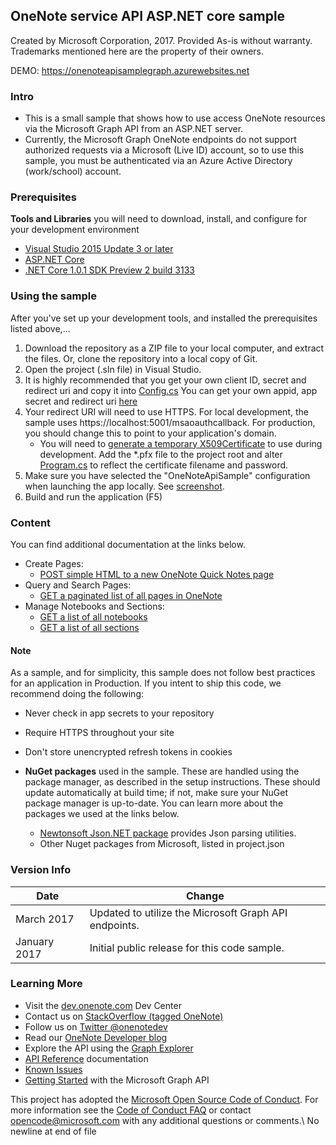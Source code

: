 OneNote service API ASP.NET core sample
---------------------------------------

Created by Microsoft Corporation, 2017. Provided As-is without warranty. Trademarks mentioned here are the property of their owners.

DEMO: https://onenoteapisamplegraph.azurewebsites.net

### Intro

-	This is a small sample that shows how to use access OneNote resources via the Microsoft Graph API from an ASP.NET server.
-	Currently, the Microsoft Graph OneNote endpoints do not support authorized requests via a Microsoft (Live ID) account, so to use this sample, you must be authenticated via an Azure Active Directory (work/school) account.

### Prerequisites

**Tools and Libraries** you will need to download, install, and configure for your development environment
* [Visual Studio 2015 Update 3 or later](http://www.visualstudio.com/en-us/downloads)
* [ASP.NET Core](https://www.asp.net/core)
* [.NET Core 1.0.1 SDK Preview 2 build 3133](https://github.com/dotnet/core/blob/master/release-notes/download-archives/1.0.1-preview2-download.md)

### Using the sample

After you've set up your development tools, and installed the prerequisites listed above,...

1.	Download the repository as a ZIP file to your local computer, and extract the files. Or, clone the repository into a local copy of Git.
2.	Open the project (.sln file) in Visual Studio.
3.	It is highly recommended that you get your own client ID, secret and redirect uri and copy it into [Config.cs](https://github.com/OneNoteDev/OneNoteApiSampleAspNetCore/blob/master/src/OneNoteApiSample/Config.cs#L9) You can get your own appid, app secret and redirect uri [here](http://developer.microsoft.com/en-us/graph/docs/authorization/auth_register_app_v2)
4.	Your redirect URI will need to use HTTPS. For local development, the sample uses https://localhost:5001/msaoauthcallback. For production, you should change this to point to your application's domain.
	-	You will need to [generate a temporary X509Certificate](https://msdn.microsoft.com/en-us/library/ms733813(v=vs.110).aspx) to use during development. Add the \*.pfx file to the project root and alter [Program.cs](https://github.com/OneNoteDev/MsGraph_OneNoteApiSampleAspNetCore/blob/master/src/OneNoteApiSample/Program.cs#L17) to reflect the certificate filename and password.
5.	Make sure you have selected the "OneNoteApiSample" configuration when launching the app locally. See [screenshot](https://github.com/OneNoteDev/OneNoteApiSampleAspNetCore/blob/master/images/OneNoteApiSampleConfiguration.PNG).
6.	Build and run the application (F5)

### Content

You can find additional documentation at the links below.

-	Create Pages:
	-	[POST simple HTML to a new OneNote Quick Notes page](https://developer.microsoft.com/en-us/graph/docs/api-reference/beta/api/notes_post_pages)
-	Query and Search Pages:
	-	[GET a paginated list of all pages in OneNote](https://developer.microsoft.com/en-us/graph/docs/api-reference/beta/api/notes_list_pages)
-	Manage Notebooks and Sections:
	-	[GET a list of all notebooks](https://developer.microsoft.com/en-us/graph/docs/api-reference/beta/api/notes_list_notebooks)
	-	[GET a list of all sections](https://developer.microsoft.com/en-us/graph/docs/api-reference/beta/api/notes_list_sections)

#### Note

As a sample, and for simplicity, this sample does not follow best practices for an application in Production. If you intent to ship this code, we recommend doing the following:

-	Never check in app secrets to your repository
-	Require HTTPS throughout your site
-	Don't store unencrypted refresh tokens in cookies

-	**NuGet packages** used in the sample. These are handled using the package manager, as described in the setup instructions. These should update automatically at build time; if not, make sure your NuGet package manager is up-to-date. You can learn more about the packages we used at the links below.

	-	[Newtonsoft Json.NET package](http://newtonsoft.com/) provides Json parsing utilities.
	-	Other Nuget packages from Microsoft, listed in project.json

### Version Info

| Date         | Change                                                |
|--------------|-------------------------------------------------------|
| March 2017   | Updated to utilize the Microsoft Graph API endpoints. |
| January 2017 | Initial public release for this code sample.          |

### Learning More

-	Visit the [dev.onenote.com](http://dev.onenote.com) Dev Center
-	Contact us on [StackOverflow (tagged OneNote)](http://go.microsoft.com/fwlink/?LinkID=390182)
-	Follow us on [Twitter @onenotedev](http://www.twitter.com/onenotedev)
-	Read our [OneNote Developer blog](http://go.microsoft.com/fwlink/?LinkID=390183)
-	Explore the API using the [Graph Explorer](https://developer.microsoft.com/en-us/graph/graph-explorer)
-	[API Reference](https://developer.microsoft.com/en-us/graph/docs/api-reference/beta/resources/notes) documentation
-	[Known Issues](https://developer.microsoft.com/en-us/graph/docs/overview/release_notes)
-	[Getting Started](https://developer.microsoft.com/en-us/graph/docs/get-started/get-started) with the Microsoft Graph API

This project has adopted the [Microsoft Open Source Code of Conduct](https://opensource.microsoft.com/codeofconduct/). For more information see the [Code of Conduct FAQ](https://opensource.microsoft.com/codeofconduct/faq/) or contact [opencode@microsoft.com](mailto:opencode@microsoft.com) with any additional questions or comments.\ No newline at end of file
